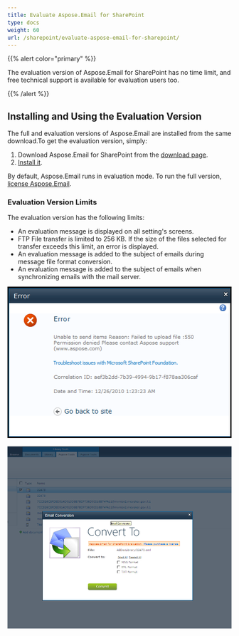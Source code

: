 ```yaml
---
title: Evaluate Aspose.Email for SharePoint
type: docs
weight: 60
url: /sharepoint/evaluate-aspose-email-for-sharepoint/
---
```



{{% alert color="primary" %}} 

The evaluation version of Aspose.Email for SharePoint has no time limit, and free technical support is available for evaluation users too.

{{% /alert %}} 
## **Installing and Using the Evaluation Version**
The full and evaluation versions of Aspose.Email are installed from the same download.To get the evaluation version, simply:

1. Download Aspose.Email for SharePoint from the [download page](http://www.aspose.com/community/files/73/sharepoint-components/aspose.email-for-sharepoint/default.aspx).
1. [Install it](/email/sharepoint/installing-aspose-email-for-sharepoint//).

By default, Aspose.Email runs in evaluation mode. To run the full version, [license Aspose.Email](/email/sharepoint/license-aspose-email-for-sharepoint//).
### **Evaluation Version Limits**
The evaluation version has the following limits: 

- An evaluation message is displayed on all setting's screens.
- FTP File transfer is limited to 256 KB. If the size of the files selected for transfer exceeds this limit, an error is displayed.
- An evaluation message is added to the subject of emails during message file format conversion.
- An evaluation message is added to the subject of emails when synchronizing emails with the mail server. 

![todo:image_alt_text](evaluate-aspose-email-for-sharepoint_1.png)

![todo:image_alt_text](evaluate-aspose-email-for-sharepoint_2.png)
